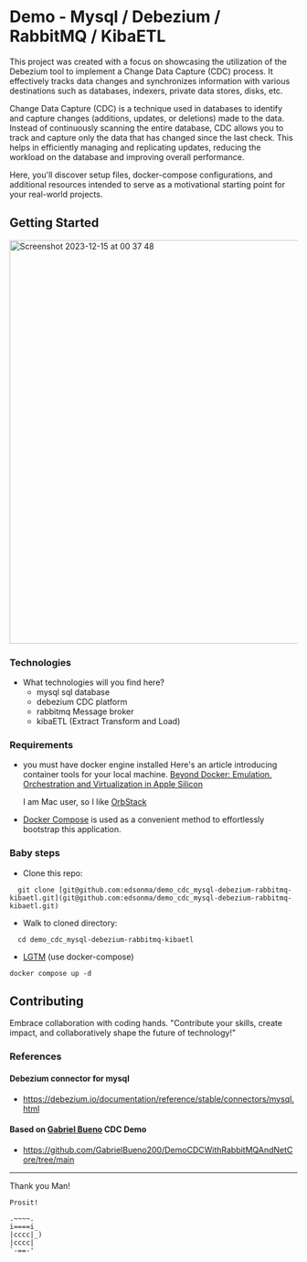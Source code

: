 # Demo - Mysql / Debezium / RabbitMQ / KibaETL

This project was created with a focus on showcasing the utilization of the Debezium tool to implement a Change Data Capture (CDC) process. It effectively tracks data changes and synchronizes information with various destinations such as databases, indexers, private data stores, disks, etc.

Change Data Capture (CDC) is a technique used in databases to identify and capture changes (additions, updates, or deletions) made to the data. Instead of continuously scanning the entire database, CDC allows you to track and capture only the data that has changed since the last check. This helps in efficiently managing and replicating updates, reducing the workload on the database and improving overall performance.

Here, you'll discover setup files, docker-compose configurations, and additional resources intended to serve as a motivational starting point for your real-world projects.

## Getting Started

<img width="706" alt="Screenshot 2023-12-15 at 00 37 48" src="https://github.com/edsonma/demo_cdc_mysql-debezium-rabbitmq-kibaetl/assets/711579/f80d246d-63e8-42a1-83a5-39f46b7e85ba">


### Technologies
- What technologies will you find here?
  - mysql sql database
  - debezium CDC platform
  - rabbitmq Message broker
  - kibaETL (Extract Transform and Load)
  

### Requirements

- you must have docker engine installed
  Here's an article introducing container tools for your local machine.
  [Beyond Docker: Emulation, Orchestration and Virtualization in Apple Silicon](https://oramind.com/using-docker-kubernetes-efficiently-on-macos/)

  I am Mac user, so I like [OrbStack](https://orbstack.dev/download)

- [Docker Compose](https://docs.docker.com/compose/) is used as a convenient method to effortlessly bootstrap this application.  

### Baby steps

- Clone this repo: 
```fish
  git clone [git@github.com:edsonma/demo_cdc_mysql-debezium-rabbitmq-kibaetl.git](git@github.com:edsonma/demo_cdc_mysql-debezium-rabbitmq-kibaetl.git)
```

- Walk to cloned directory:
```fish
  cd demo_cdc_mysql-debezium-rabbitmq-kibaetl
```

- [LGTM](https://www.urbandictionary.com/define.php?term=Let%27s%20Get%20This%20Money) (use docker-compose)

```fish
docker compose up -d
```

## Contributing

Embrace collaboration with coding hands.
"Contribute your skills, create impact, and collaboratively shape the future of technology!"

### References

#### Debezium connector for mysql
- https://debezium.io/documentation/reference/stable/connectors/mysql.html


#### Based on [Gabriel Bueno](https://github.com/GabrielBueno200) CDC Demo 

- https://github.com/GabrielBueno200/DemoCDCWithRabbitMQAndNetCore/tree/main

--- 
Thank you Man! 
```
Prosit!

.~~~~.
i====i_
|cccc|_)
|cccc|
`-==-'
```
